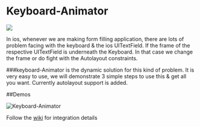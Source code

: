 # Keyboard-Animator 
<img src='https://github.com/ratulSharker/Keyboard-Animator/blob/master/screenshots/app_icon.png'/>

In ios, whenever we are making form filling application, 
there are lots of problem facing with the keyboard & the ios UITextField. If the frame of the respective 
UITextField is underneath the Keyboard. In that case we change the frame or do fight with the Autolayout constraints. 

###keyboard-Animator 
is the dynamic solution for this kind of problem. It is very easy to use, 
we will demonstrate 3 simple steps to use this & get all you want. Currently autolayout support is added.

##Demos


![Keyboard-Animator](https://github.com/ratulSharker/Keyboard-Animator/blob/master/screenshots/keyboard_animation_full.gif "Usage Demo")


Follow the [wiki](https://github.com/ratulSharker/Keyboard-Animator/wiki) for integration details
